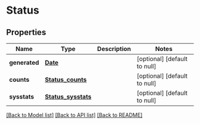 # Status
## Properties

Name | Type | Description | Notes
------------ | ------------- | ------------- | -------------
**generated** | [**Date**](DateTime.md) |  | [optional] [default to null]
**counts** | [**Status_counts**](Status_counts.md) |  | [optional] [default to null]
**sysstats** | [**Status_sysstats**](Status_sysstats.md) |  | [optional] [default to null]

[[Back to Model list]](../README.md#documentation-for-models) [[Back to API list]](../README.md#documentation-for-api-endpoints) [[Back to README]](../README.md)

